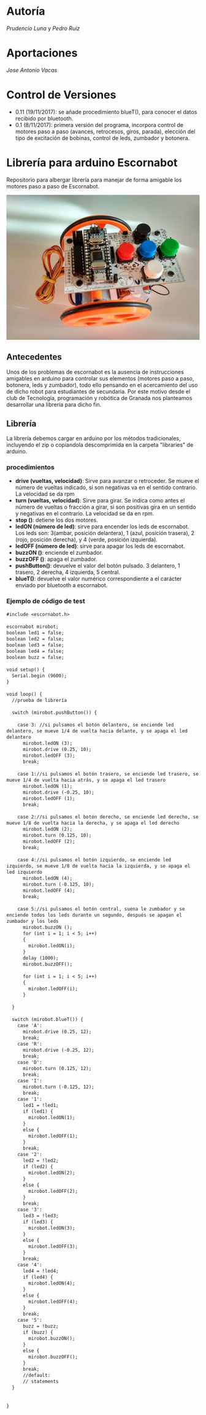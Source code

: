 # Autoría
*Prudencio Luna* y *Pedro Ruiz*

# Aportaciones
*Jose Antonio Vacas*

# Control de Versiones
- 0.11 (19/11/2017): se añade procedimiento blueT(), para conocer el datos recibido por bluetooth.
- 0.1 (8/11/2017): primera versión del programa, incorpora control de motores paso a paso (avances, retrocesos, giros, parada), elección del tipo de excitación de bobinas, control de leds, zumbador y botonera.
# Librería para arduino Escornabot
Repositorio para albergar librería para manejar de forma amigable los motores paso a paso de Escornabot.

![](images/escornabot.jpg "escornabot")
## Antecedentes
Unos de los problemas de escornabot es la ausencia de instrucciones amigables en arduino para controlar sus elementos (motores paso a paso, botonera, leds y zumbador), todo ello pensando en el acercamiento del uso de dicho robot para estudiantes de secundaria. Por este motivo desde el club de Tecnología, programación y robótica de Granada nos planteamos desarrollar una librería para dicho fin.
## Librería
La librería debemos cargar en arduino por los métodos tradicionales, incluyendo el zip o copiandola descomprimida en la carpeta "libraries" de arduino.
### procedimientos
- **drive (vueltas, velocidad)**: Sirve para avanzar o retroceder. Se mueve el número de vueltas indicado, si son negativas va en el sentido contrario. La velocidad se da rpm
- **turn (vueltas, velocidad)**: Sirve para girar. Se indica como antes el número de vueltas o fracción a girar, si son positivas gira en un sentido y negativas en el contrario. La velocidad se da en rpm.
- **stop ()**: detiene los dos motores.
- **ledON (número de led)**: sirve para encender los leds de escornabot. Los leds son: 3(ambar, posición delantera), 1 (azul, posición trasera), 2 (rojo, posición derecha), y 4 (verde, posición izquierda).
- **ledOFF (número de led)**: sirve para apagar los leds de escornabot.
- **buzzON ()**: enciende el zumbador.
- **buzzOFF ()**: apaga el zumbador.
- **pushButton()**: devuelve el valor del botón pulsado. 3 delantero, 1 trasero, 2 derecha, 4 izquierda, 5 central.
- **blueT()**: devuelve el valor numérico correspondiente a el carácter enviado por bluetooth a escornabot.

### Ejemplo de código de test
~~~
#include <escornabot.h>

escornabot mirobot;
boolean led1 = false;
boolean led2 = false;
boolean led3 = false;
boolean led4 = false;
boolean buzz = false;

void setup() {
  Serial.begin (9600);
}

void loop() {
  //prueba de librería

  switch (mirobot.pushButton()) {

    case 3: //si pulsamos el botón delantero, se enciende led delantero, se mueve 1/4 de vuelta hacia delante, y se apaga el led delantero
      mirobot.ledON (3);
      mirobot.drive (0.25, 10);
      mirobot.ledOFF (3);
      break;

    case 1://si pulsamos el botón trasero, se enciende led trasero, se mueve 1/4 de vuelta hacia atrás, y se apaga el led trasero
      mirobot.ledON (1);
      mirobot.drive (-0.25, 10);
      mirobot.ledOFF (1);
      break;

    case 2://si pulsamos el botón derecho, se enciende led derecho, se mueve 1/8 de vuelta hacia la derecha, y se apaga el led derecho
      mirobot.ledON (2);
      mirobot.turn (0.125, 10);
      mirobot.ledOFF (2);
      break;

    case 4://si pulsamos el botón izquierdo, se enciende led izquierdo, se mueve 1/8 de vuelta hacia la izquierda, y se apaga el led izquierdo
      mirobot.ledON (4);
      mirobot.turn (-0.125, 10);
      mirobot.ledOFF (4);
      break;

    case 5://si pulsamos el botón central, suena le zumbador y se enciende todos los leds durante un segundo, después se apagan el zumbador y los leds
      mirobot.buzzON ();
      for (int i = 1; i < 5; i++)
      {
        mirobot.ledON(i);
      }
      delay (1000);
      mirobot.buzzOFF();

      for (int i = 1; i < 5; i++)
      {
        mirobot.ledOFF(i);
      }

  }

  switch (mirobot.blueT()) {
    case 'A':
      mirobot.drive (0.25, 12);
      break;
    case 'R':
      mirobot.drive (-0.25, 12);
      break;
    case 'D':
      mirobot.turn (0.125, 12);
      break;
    case 'I':
      mirobot.turn (-0.125, 12);
      break;
    case '1':
      led1 = !led1;
      if (led1) {
        mirobot.ledON(1);
      }
      else {
        mirobot.ledOFF(1);
      }
      break;
    case '2':
      led2 = !led2;
      if (led2) {
        mirobot.ledON(2);
      }
      else {
        mirobot.ledOFF(2);
      }
      break;
    case '3':
      led3 = !led3;
      if (led3) {
        mirobot.ledON(3);
      }
      else {
        mirobot.ledOFF(3);
      }
      break;
    case '4':
      led4 = !led4;
      if (led4) {
        mirobot.ledON(4);
      }
      else {
        mirobot.ledOFF(4);
      }
      break;
    case '5':
      buzz = !buzz;
      if (buzz) {
        mirobot.buzzON();
      }
      else {
        mirobot.buzzOFF();
      }
      break;
      //default:
      // statements
  }


}
~~~
